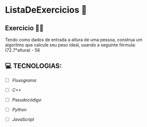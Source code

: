 # ListaDeExercicios 🚀

## Exercicio 👨‍💻

Tendo como dados de entrada a altura de uma pessoa, construa um algoritmo que calcule seu peso ideal, usando a seguinte fórmula: (72.7*altura) - 58

## 💻 TECNOLOGIAS:
- [ ] _Fluxograma_
- [ ] _C++_
- [ ] _Pseudocódigo_
- [ ] _Python_
- [ ] _JavaScript_


